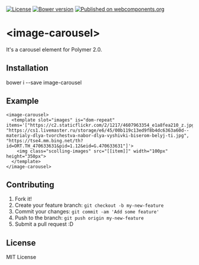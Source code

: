 
[![License](http://img.shields.io/badge/license-MIT-green.svg?style=flat)](https://github.com/a1626/image-carousel/blob/master/LICENSE)
[![Bower version](https://badge.fury.io/bo/badges.svg)](http://badge.fury.io/bo/badges)
[![Published on webcomponents.org](https://img.shields.io/badge/webcomponents.org-published-blue.svg)](https://www.webcomponents.org/element/a1626/image-carousel)



# \<image-carousel\>

It's a carousel element for Polymer 2.0.

## Installation

  bower i --save image-carousel


## Example

    <image-carousel>
      <template slot="images" is="dom-repeat" items='["https://c2.staticflickr.com/2/1217/4607963354_e1a8fea210_z.jpg", "https://cs1.livemaster.ru/storage/e6/45/00b119c13ed9f8b4dc6363a60d--materialy-dlya-tvorchestva-nabor-dlya-vyshivki-biserom-belyj-ti.jpg", "https://tse4.mm.bing.net/th?id=ORT.TH_470633631&pid=1.12&eid=G.470633631"]'>
        <img class="scolling-images" src="[[item]]" width="100px" height="350px">
      </template>
    </image-carousel>


## Contributing

1. Fork it!
2. Create your feature branch: `git checkout -b my-new-feature`
3. Commit your changes: `git commit -am 'Add some feature'`
4. Push to the branch: `git push origin my-new-feature`
5. Submit a pull request :D


## License

MIT License
